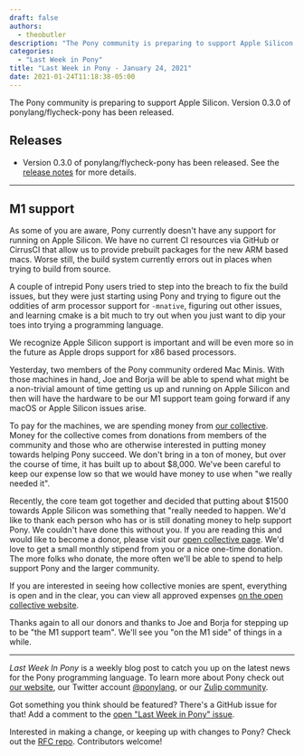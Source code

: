 ```yaml
---
draft: false
authors:
  - theobutler
description: "The Pony community is preparing to support Apple Silicon. Version 0.3.0 of ponylang/flycheck-pony has been released."
categories:
  - "Last Week in Pony"
title: "Last Week in Pony - January 24, 2021"
date: 2021-01-24T11:18:38-05:00
---
```


The Pony community is preparing to support Apple Silicon. Version 0.3.0 of ponylang/flycheck-pony has been released.
<!-- more -->

## Releases

- Version 0.3.0 of ponylang/flycheck-pony has been released. See the [release notes](https://github.com/ponylang/flycheck-pony/releases/tag/0.3.0) for more details.

---

## M1 support

As some of you are aware, Pony currently doesn't have any support for running on Apple Silicon. We have no current CI resources via GitHub or CirrusCI that allow us to provide prebuilt packages for the new ARM based macs. Worse still, the build system currently errors out in places when trying to build from source.

A couple of intrepid Pony users tried to step into the breach to fix the build issues, but they were just starting using Pony and trying to figure out the oddities of arm processor support for `-mnative`, figuring out other issues, and learning cmake is a bit much to try out when you just want to dip your toes into trying a programming language.

We recognize Apple Silicon support is important and will be even more so in the future as Apple drops support for x86 based processors.

Yesterday, two members of the Pony community ordered Mac Minis. With those machines in hand, Joe and Borja will be able to spend what might be a non-trivial amount of time getting us up and running on Apple Silicon and then will have the hardware to be our M1 support team going forward if any macOS or Apple Silicon issues arise.

To pay for the machines, we are spending money from [our collective](https://opencollective.com/ponyc).  Money for the collective comes from donations from members of the community and those who are otherwise interested in putting money towards helping Pony succeed. We don't bring in a ton of money, but over the course of time, it has built up to about $8,000. We've been careful to keep our expense low so that we would have money to use when "we really needed it".

Recently, the core team got together and decided that putting about $1500 towards Apple Silicon was something that "really needed to happen. We'd like to thank each person who has or is still donating money to help support Pony. We couldn't have done this without you. If you are reading this and would like to become a donor, please visit our [open collective page](https://opencollective.com/ponyc). We'd love to get a small monthly stipend from you or a nice one-time donation. The more folks who donate, the more often we'll be able to spend to help support Pony and the larger community.

If you are interested in seeing how collective monies are spent, everything is open and in the clear, you can view all approved expenses [on the open collective website](https://opencollective.com/ponyc/expenses).

Thanks again to all our donors and thanks to Joe and Borja for stepping up to be "the M1 support team". We'll see you "on the M1 side" of things in a while.

---

_Last Week In Pony_ is a weekly blog post to catch you up on the latest news for the Pony programming language. To learn more about Pony check out [our website](https://ponylang.io), our Twitter account [@ponylang](https://twitter.com/ponylang), or our [Zulip community](https://ponylang.zulipchat.com).

Got something you think should be featured? There's a GitHub issue for that! Add a comment to the [open "Last Week in Pony" issue](https://github.com/ponylang/ponylang.github.io/issues?q=is%3Aissue+is%3Aopen+label%3Alast-week-in-pony).

Interested in making a change, or keeping up with changes to Pony? Check out the [RFC repo](https://github.com/ponylang/rfcs). Contributors welcome!
